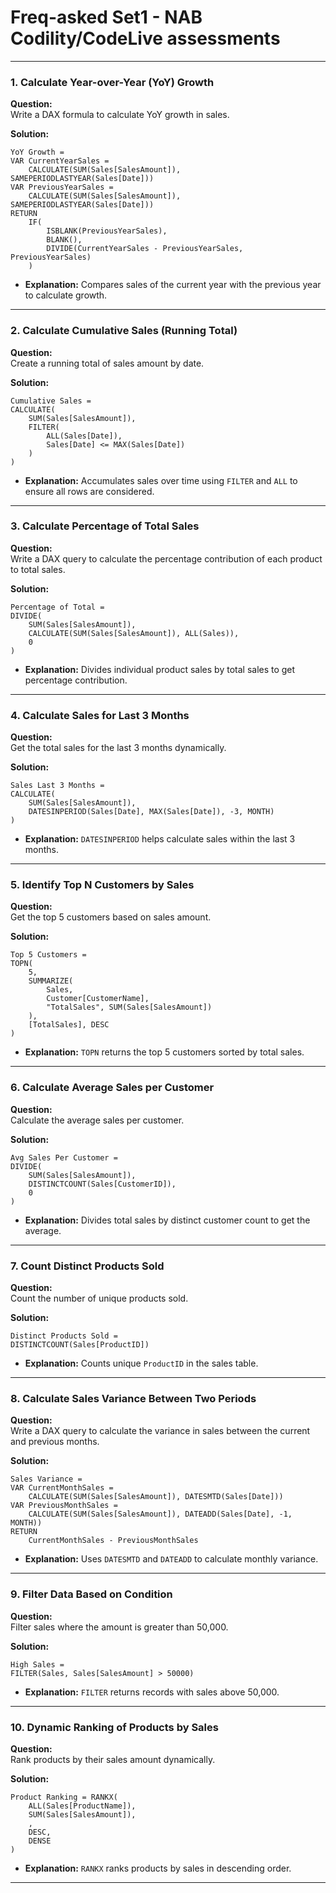 # Freq-asked Set1 - NAB Codility/CodeLive assessments

---

###   **1. Calculate Year-over-Year (YoY) Growth**
**Question:**  
Write a DAX formula to calculate YoY growth in sales.

**Solution:**
```DAX
YoY Growth = 
VAR CurrentYearSales = 
    CALCULATE(SUM(Sales[SalesAmount]), SAMEPERIODLASTYEAR(Sales[Date]))
VAR PreviousYearSales = 
    CALCULATE(SUM(Sales[SalesAmount]), SAMEPERIODLASTYEAR(Sales[Date]))
RETURN
    IF(
        ISBLANK(PreviousYearSales), 
        BLANK(),
        DIVIDE(CurrentYearSales - PreviousYearSales, PreviousYearSales)
    )
```
- **Explanation:** Compares sales of the current year with the previous year to calculate growth.

---

###   **2. Calculate Cumulative Sales (Running Total)**
**Question:**  
Create a running total of sales amount by date.

**Solution:**
```DAX
Cumulative Sales = 
CALCULATE(
    SUM(Sales[SalesAmount]),
    FILTER(
        ALL(Sales[Date]),
        Sales[Date] <= MAX(Sales[Date])
    )
)
```
- **Explanation:** Accumulates sales over time using `FILTER` and `ALL` to ensure all rows are considered.

---

###   **3. Calculate Percentage of Total Sales**
**Question:**  
Write a DAX query to calculate the percentage contribution of each product to total sales.

**Solution:**
```DAX
Percentage of Total = 
DIVIDE(
    SUM(Sales[SalesAmount]), 
    CALCULATE(SUM(Sales[SalesAmount]), ALL(Sales)),
    0
)
```
- **Explanation:** Divides individual product sales by total sales to get percentage contribution.

---

###   **4. Calculate Sales for Last 3 Months**
**Question:**  
Get the total sales for the last 3 months dynamically.

**Solution:**
```DAX
Sales Last 3 Months = 
CALCULATE(
    SUM(Sales[SalesAmount]),
    DATESINPERIOD(Sales[Date], MAX(Sales[Date]), -3, MONTH)
)
```
- **Explanation:** `DATESINPERIOD` helps calculate sales within the last 3 months.

---

###   **5. Identify Top N Customers by Sales**
**Question:**  
Get the top 5 customers based on sales amount.

**Solution:**
```DAX
Top 5 Customers = 
TOPN(
    5,
    SUMMARIZE(
        Sales, 
        Customer[CustomerName],
        "TotalSales", SUM(Sales[SalesAmount])
    ),
    [TotalSales], DESC
)
```
- **Explanation:** `TOPN` returns the top 5 customers sorted by total sales.

---

###   **6. Calculate Average Sales per Customer**
**Question:**  
Calculate the average sales per customer.

**Solution:**
```DAX
Avg Sales Per Customer = 
DIVIDE(
    SUM(Sales[SalesAmount]),
    DISTINCTCOUNT(Sales[CustomerID]),
    0
)
```
- **Explanation:** Divides total sales by distinct customer count to get the average.

---

###   **7. Count Distinct Products Sold**
**Question:**  
Count the number of unique products sold.

**Solution:**
```DAX
Distinct Products Sold = 
DISTINCTCOUNT(Sales[ProductID])
```
- **Explanation:** Counts unique `ProductID` in the sales table.

---

###   **8. Calculate Sales Variance Between Two Periods**
**Question:**  
Write a DAX query to calculate the variance in sales between the current and previous months.

**Solution:**
```DAX
Sales Variance = 
VAR CurrentMonthSales = 
    CALCULATE(SUM(Sales[SalesAmount]), DATESMTD(Sales[Date]))
VAR PreviousMonthSales = 
    CALCULATE(SUM(Sales[SalesAmount]), DATEADD(Sales[Date], -1, MONTH))
RETURN
    CurrentMonthSales - PreviousMonthSales
```
- **Explanation:** Uses `DATESMTD` and `DATEADD` to calculate monthly variance.

---

###   **9. Filter Data Based on Condition**
**Question:**  
Filter sales where the amount is greater than 50,000.

**Solution:**
```DAX
High Sales = 
FILTER(Sales, Sales[SalesAmount] > 50000)
```
- **Explanation:** `FILTER` returns records with sales above 50,000.

---

###   **10. Dynamic Ranking of Products by Sales**
**Question:**  
Rank products by their sales amount dynamically.

**Solution:**
```DAX
Product Ranking = RANKX(
    ALL(Sales[ProductName]),
    SUM(Sales[SalesAmount]),
    ,
    DESC,
    DENSE
)
```
- **Explanation:** `RANKX` ranks products by sales in descending order.

---